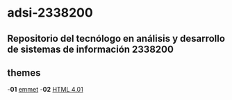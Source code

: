 # adsi-2338200
Repositorio del tecnólogo en análisis y desarrollo de sistemas de información 2338200
---
## themes

-**01** [emmet](01-emmet/)
-**02** [HTML 4.01](02-html4.01/)
